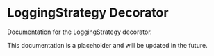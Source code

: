 # LoggingStrategy Decorator

Documentation for the LoggingStrategy decorator.

This documentation is a placeholder and will be updated in the future.
